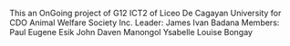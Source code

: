 This an OnGoing project of G12 ICT2 of Liceo De Cagayan University for CDO Animal Welfare Society Inc.
Leader: James Ivan Badana
Members: 
Paul Eugene Esik
John Daven Manongol
Ysabelle Louise Bongay
